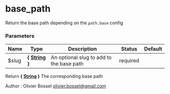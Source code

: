 # base_path

Return the base path depending on the `path.base` config



### Parameters
Name  |  Type  |  Description  |  Status  |  Default
------------  |  ------------  |  ------------  |  ------------  |  ------------
$slug  |  **{ [String](http://php.net/manual/en/language.types.string.php) }**  |  An optional slug to add to the base path  |  required  |

Return **{ [String](http://php.net/manual/en/language.types.string.php) }** The corresponding base path

Author : Olivier Bossel [olivier.bossel@gmail.com](mailto:olivier.bossel@gmail.com)